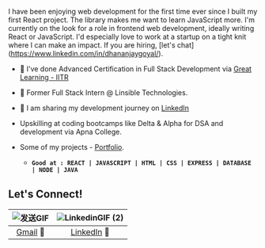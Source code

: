 I have been enjoying web development for the first time ever since I built my first React project.
The library makes me want to learn JavaScript more. I'm currently on the look for a role in frontend web development, ideally writing React or JavaScript. I'd especially love to work at a startup on a tight knit where I can make an impact. If you are hiring, [let's chat] (https://www.linkedin.com/in/dhananjaygoyal/).

- 🌟 I've done Advanced Certification in Full Stack Development via [Great Learning - IITR](https://eportfolio.mygreatlearning.com/dhananjay-goyal)
- 🚀 Former Full Stack Intern @ Linsible Technologies.
- 📸 I am sharing my development journey on [LinkedIn](https://www.linkedin.com/in/dhananjaygoyal/)
- Upskilling at coding bootcamps like Delta & Alpha for DSA and development via Apna College.
- Some of my projects - [Portfolio](https://aquamarine-hotteok-af3024.netlify.app/).
  
    - **```Good at : REACT | JAVASCRIPT | HTML | CSS | EXPRESS | DATABASE | NODE | JAVA```**
      
## Let's Connect!
| ![发送GIF](https://github.com/DhananjayGoyalGL/DhananjayGoyalGL/assets/113744303/ccc7727d-cbd2-48e0-9dda-e0ee010ed428) | ![LinkedinGIF (2)](https://github.com/DhananjayGoyalGL/DhananjayGoyalGL/assets/113744303/b1347d95-e093-4671-95be-b2922d5006af) | 
| :--: | :--: |
| [Gmail](1406dhananjay@gmail.com) 📩 | [LinkedIn](https://www.linkedin.com/in/dhananjaygoyal/) 💫 |

